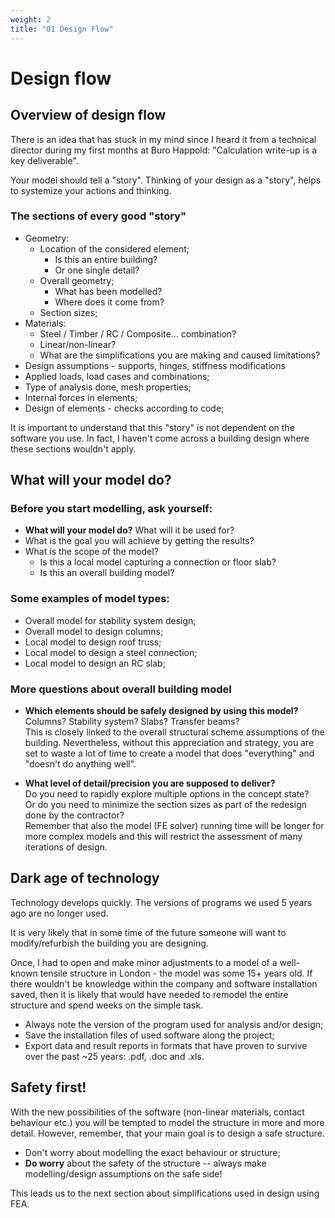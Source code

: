 ```yaml
---
weight: 2
title: "01 Design Flow"
---
```

# Design flow

## Overview of design flow

There is an idea that has stuck in my mind since I heard it from a
technical director during my first months at Buro Happold: "Calculation
write-up is a key deliverable".

Your model should tell a "story". Thinking of your design as a "story",
helps to systemize your actions and thinking.

### The sections of every good "story"

-   Geometry:
    -   Location of the considered element;
        - Is this an entire building? 
        - Or one single detail?
    -   Overall geometry;
        - What has been modelled? 
        - Where does it come from?
    -   Section sizes;
-   Materials:
    -   Steel / Timber / RC / Composite... combination?
    -   Linear/non-linear?
    -   What are the simplifications you are making and caused limitations?
-   Design assumptions - supports, hinges, stiffness modifications
-   Applied loads, load cases and combinations;
-   Type of analysis done, mesh properties;
-   Internal forces in elements;
-   Design of elements - checks according to code;

It is important to understand that this "story" is not dependent on
the software you use. In fact, I haven't come across a building
design where these sections wouldn't apply.

## What will your model do?

### Before you start modelling, ask yourself:

-   **What will your model do?** What will it be used for?
-   What is the goal you will achieve by getting the results?
-   What is the scope of the model?
    -   Is this a local model capturing a connection or floor slab?
    -   Is this an overall building model?

### Some examples of model types:

-   Overall model for stability system design;
-   Overall model to design columns;
-   Local model to design roof truss;
-   Local model to design a steel connection;
-   Local model to design an RC slab;

### More questions about overall building model

-   **Which elements should be safely designed by using this model?**\
    Columns? Stability system? Slabs? Transfer beams? \
    This is closely linked to the overall structural scheme assumptions of the building.
    Nevertheless, without this appreciation and strategy, you are set to
    waste a lot of time to create a model that does "everything" and
    "doesn't do anything well".

-   **What level of detail/precision you are supposed to deliver?**\
    Do you need to rapidly explore multiple options in the concept
    state?\
    Or do you need to minimize the section sizes as part of the redesign
    done by the contractor?\
    Remember that also the model (FE solver) running time will be longer
    for more complex models and this will restrict the assessment of
    many iterations of design.

## Dark age of technology

Technology develops quickly. The versions of programs we used 5
years ago are no longer used.

It is very likely that in some time of the future someone will want
to modify/refurbish the building you are designing.

Once, I had to open and make minor adjustments to a model of a
well-known tensile structure in London - the model was some 15+
years old. If there wouldn't be knowledge within the company and
software installation saved, then it is likely that would have
needed to remodel the entire structure and spend weeks on the simple
task.

-   Always note the version of the program used for analysis and/or
    design;
-   Save the installation files of used software along the project;
-   Export data and result reports in formats that have proven to
    survive over the past \~25 years: .pdf, .doc and .xls.

## Safety first!

With the new possibilities of the software (non-linear materials,
contact behaviour etc.) you will be tempted to model the structure in
more and more detail. However, remember, that your main goal is to
design a safe structure.

-   Don't worry about modelling the exact behaviour or structure;
-   **Do worry** about the safety of the structure -- always make
    modelling/design assumptions on the safe side!

This leads us to the next section about simplifications used in design using FEA.